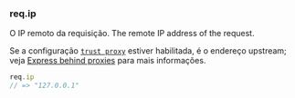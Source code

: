 <h3 id='req.ip'>req.ip</h3>

O IP remoto da requisição.
The remote IP address of the request.

Se a configuração [`trust proxy`](/4x/api.html#trust.proxy.options.table) estiver habilitada, é o endereço upstream; veja [Express behind proxies](/guide/behind-proxies.html) para mais informações.

~~~js
req.ip
// => "127.0.0.1"
~~~
